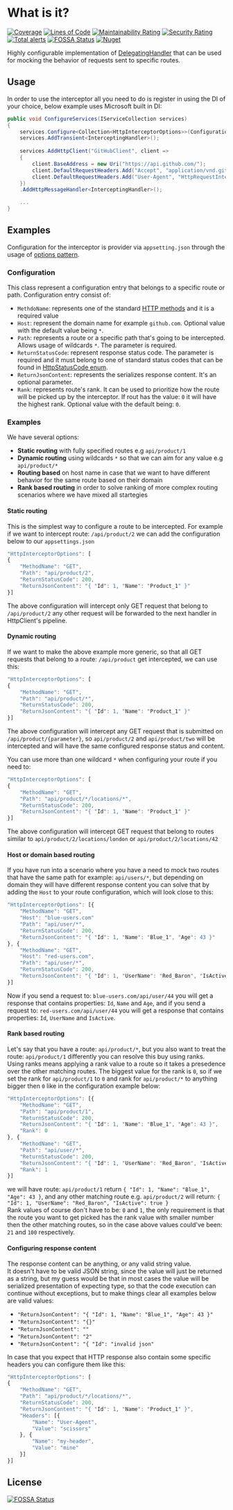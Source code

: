 # What is it?
[![Coverage](https://sonarcloud.io/api/project_badges/measure?project=MirzaMerdovic_HttpRequestInterceptor&metric=coverage)](https://sonarcloud.io/dashboard?id=MirzaMerdovic_HttpRequestInterceptor)
[![Lines of Code](https://sonarcloud.io/api/project_badges/measure?project=MirzaMerdovic_HttpRequestInterceptor&metric=ncloc)](https://sonarcloud.io/dashboard?id=MirzaMerdovic_HttpRequestInterceptor)
[![Maintainability Rating](https://sonarcloud.io/api/project_badges/measure?project=MirzaMerdovic_HttpRequestInterceptor&metric=sqale_rating)](https://sonarcloud.io/dashboard?id=MirzaMerdovic_HttpRequestInterceptor)
[![Security Rating](https://sonarcloud.io/api/project_badges/measure?project=MirzaMerdovic_HttpRequestInterceptor&metric=security_rating)](https://sonarcloud.io/dashboard?id=MirzaMerdovic_HttpRequestInterceptor)  
[![Total alerts](https://img.shields.io/lgtm/alerts/g/MirzaMerdovic/HttpRequestInterceptor.svg?logo=lgtm&logoWidth=18)](https://lgtm.com/projects/g/MirzaMerdovic/HttpRequestInterceptor/alerts/)
[![FOSSA Status](https://app.fossa.io/api/projects/git%2Bgithub.com%2FMirzaMerdovic%2FHttpRequestInterceptor.svg?type=shield)](https://app.fossa.io/projects/git%2Bgithub.com%2FMirzaMerdovic%2FHttpRequestInterceptor?ref=badge_shield)
[![Nuget](https://img.shields.io/nuget/dt/Scissors)](https://www.nuget.org/packages/Scissors)

Highly configurable implementation of [DelegatingHandler](https://docs.microsoft.com/en-us/aspnet/web-api/overview/advanced/http-message-handlers) that can be used for mocking the behavior of requests sent to specific routes.

## Usage
In order to use the interceptor all you need to do is register in using the DI of your choice, below example uses Microsoft built in DI:
```c#
public void ConfigureServices(IServiceCollection services)
{
    services.Configure<Collection<HttpInterceptorOptions>>(Configuration.GetSection("HttpInterceptorOptions"));
    services.AddTransient<InterceptingHandler>();
    
    services.AddHttpClient("GitHubClient", client =>
    {
        client.BaseAddress = new Uri("https://api.github.com/");
        client.DefaultRequestHeaders.Add("Accept", "application/vnd.github.v3+json");
        client.DefaultRequestHeaders.Add("User-Agent", "HttpRequestInterceptor-Test");
    })
    .AddHttpMessageHandler<InterceptingHandler>();

    ...
}
```

## Examples

Configuration for the interceptor is provider via `appsetting.json` through the usage of [options pattern](https://docs.microsoft.com/en-us/aspnet/core/fundamentals/configuration/options?view=aspnetcore-2.2).

### Configuration

This class represent a configuration entry that belongs to a specific route or path. Configuration entry consist of:
* `MethdoName`: represents one of the standard [HTTP methods](https://docs.microsoft.com/en-us/dotnet/api/system.net.http.httpmethod?view=netstandard-2.0#properties) and it is a required value
* `Host`: represent the domain name for example `github.com`. Optional value with the default value being `*`.
* `Path`: represents a route or a specific path that's going to be intercepted. Allows usage of wildcards `*`. The parameter is required.
* `ReturnStatusCode`: represent response status code. The parameter is required and it must belong to one of standard status codes that can be found in [HttpStatusCode enum](https://docs.microsoft.com/en-us/dotnet/api/system.net.httpstatuscode?view=netstandard-2.0).
* `ReturnJsonContent`: represents the serializes response content. It's an optional parameter.
* `Rank`: represents route's rank. It can be used to prioritize how the route will be picked up by the interceptor. If rout has the value: `0` it will have the highest rank. Optional value with the default being: `0`.
 
### Examples
We have several options:
* **Static routing** with fully specified routes e.g `api/product/1`
* **Dynamic routing** using wildcards `*` so that we can aim for any value e.g `api/product/*`
* **Routing based** on host name in case that we want to have different behavior for the same route based on their domain
* **Rank based routing** in order to solve ranking of more complex routing scenarios where we have mixed all startegies

#### Static routing
This is the simplest way to configure a route to be intercepted. For example if we want to intercept route: `/api/product/2`
we can add the configuration below to our `appsettings.json`

```javascript
"HttpInterceptorOptions": [
{
    "MethodName": "GET",
    "Path": "api/product/2",
    "ReturnStatusCode": 200,
    "ReturnJsonContent": "{ "Id": 1, "Name": "Product_1" }"
}]
```

The above configuration will intercept only GET request that belong to `/api/product/2` any other request will be forwarded to the next handler in HttpClient's pipeline.  

#### Dynamic routing
If we want to make the above example more generic, so that all GET requests that belong to a route: `/api/product` get intercepted, we can use this:
```javascript
"HttpInterceptorOptions": [
{
    "MethodName": "GET",
    "Path": "api/product/*",
    "ReturnStatusCode": 200,
    "ReturnJsonContent": "{ "Id": 1, "Name": "Product_1" }"
}]
```

The above configuration will intercept any GET request that is submitted on `/api/product/{parameter}`, so `api/product/2` and `api/product/two` will be intercepted and will have the same configured response status and content.  

You can use more than one wildcard `*` when configuring your route if you need to: 
```javascript
"HttpInterceptorOptions": [
{
    "MethodName": "GET",
    "Path": "api/product/*/locations/*",
    "ReturnStatusCode": 200,
    "ReturnJsonContent": "{ "Id": 1, "Name": "Product_1" }"
}]
```

The above configuration will intercept GET request that belong to routes similar to `api/product/2/locations/london` or `api/product/2/locations/42`

#### Host or domain based routing
If you have run into a scenario where you have a need to mock two routes that have the same path for example: `api/users/*`, but depending on domain they will have different response content you can solve that by adding the `Host` to your route configuration, which will look close to this:
```javascript
"HttpInterceptorOptions": [{
    "MethodName": "GET",
    "Host": "blue-users.com"
    "Path": "api/user/*",
    "ReturnStatusCode": 200,
    "ReturnJsonContent": "{ "Id": 1, "Name": "Blue_1", "Age": 43 }"
}, {
    "MethodName": "GET",
    "Host": "red-users.com",
    "Path": "api/user/*",
    "ReturnStatusCode": 200,
    "ReturnJsonContent": "{ "Id": 1, "UserName": "Red_Baron", "IsActive": true }"
}]
```
Now if you send a request to: `blue-users.com/api/user/44` you will get a response that contains properties: `Id`, `Name` and `Age`, and if you send a request to: `red-users.com/api/user/44` you will get a response that contains properties: `Id`, `UserName` and `IsActive`.

#### Rank based routing
Let's say that you have a route: `api/product/*`, but you also want to treat the route: `api/product/1` differently you can resolve this buy using ranks.  
Using ranks means applying a rank value to a route so it takes a presedence over the other matching routes. The biggest value for the rank is `0`, so if we set the rank for `api/product/1` to `0` and rank for `api/product/*` to anything bigger then `0` like in the configuration example below:
```javascript
"HttpInterceptorOptions": [{
    "MethodName": "GET",
    "Path": "api/product/1",
    "ReturnStatusCode": 200,
    "ReturnJsonContent": "{ "Id": 1, "Name": "Blue_1", "Age": 43 }",
    "Rank": 0
}, {
    "MethodName": "GET",
    "Path": "api/user/*",
    "ReturnStatusCode": 200,
    "ReturnJsonContent": "{ "Id": 1, "UserName": "Red_Baron", "IsActive": true }",
    "Rank": 1
}]
```
we will have route: `api/product/1` return `{ "Id": 1, "Name": "Blue_1", "Age": 43 }`, and any other matching route e.g. `api/product/2` will return: `{ "Id": 1, "UserName": "Red_Baron", "IsActive": true }`  
Rank values of course don't have to be: `0` and `1`, the only requirement is that the route you want to get picked has the rank value with smaller number then the other matching routes, so in the case above values could've been: `21` and `100` respectively.  

#### Configuring response content
The response content can be anything, or any valid string value.  
It doesn't have to be valid JSON string, since the value will just be returned as a string, but my guess would be that in most cases the value will be serialized presentation of expecting type, so that the code execution can continue without exceptions, but to make things clear all examples below are valid values:
* `"ReturnJsonContent": "{ "Id": 1, "Name": "Blue_1", "Age": 43 }"`
* `"ReturnJsonContent": "{}"`
* `"ReturnJsonContent": ""`
* `"ReturnJsonContent": "2"`
* `"ReturnJsonContent": "{ "Id": "invalid json"`

In case that you expect that HTTP response also contain some specific headers you can configure them like this:
```javascript
"HttpInterceptorOptions": [
{
    "MethodName": "GET",
    "Path": "api/product/*/locations/*",
    "ReturnStatusCode": 200,
    "ReturnJsonContent": "{ "Id": 1, "Name": "Product_1" }",
    "Headers": [{
        "Name": "User-Agent",
        "Value": "scissors"
    }, {
        "Name": "my-header",
        "Value": "mine"
    }]
}]
```

## License
[![FOSSA Status](https://app.fossa.io/api/projects/git%2Bgithub.com%2FMirzaMerdovic%2FHttpRequestInterceptor.svg?type=large)](https://app.fossa.io/projects/git%2Bgithub.com%2FMirzaMerdovic%2FHttpRequestInterceptor?ref=badge_large)
